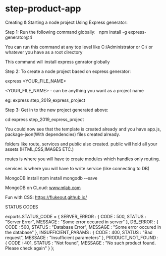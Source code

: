 # step-product-app

Creating & Starting a node project Using Express generator:


Step 1: Run the following command globally:  
npm install -g express-generator@4

You can run this command at any top level like C:/Administrator or C:/ or whatever you have as a root directory

This command will install express genrator globally


Step 2: To create a node project based on express generator:

express <YOUR_FILE_NAME>

<YOUR_FILE_NAME> - can be anything you want as a project name 

eg: express step_2019_express_project



Step 3: Get in to the new project generated above:

cd express step_2019_express_project


You could now see that the template is created already and you have app.js, package-json(With dependencies) files created already.

folders like route, services and public also created. public will hold all your assets (HTML,CSS,IMAGES ETC.)

routes is where you will have to create modules which handles only routing.

services is where you will have to write service (like connecting to DB)



MongoDB install
npm install mongodb --save

MongoDB on CLoud: www.mlab.com 


Fun with CSS: https://flukeout.github.io/


STATUS CODES

exports.STATUS_CODE = {
    SERVER_ERROR : {
        CODE : 500,
        STATUS : "Server Error",
        MESSAGE : "Some error occured in server"
    },
    DB_ERROR : {
        CODE : 500,
        STATUS : "Database Error",
        MESSAGE : "Some error occured in the database"
    },
    INSUFFICIENT_PARAMS : {
        CODE : 400,
        STATUS : "Bad request",
        MESSAGE : "Insufficient parameters"
    },
    PRODUCT_NOT_FOUND : {
        CODE : 401,
        STATUS : "Not found",
        MESSAGE : "No such product found. Please check again"
    }
};

